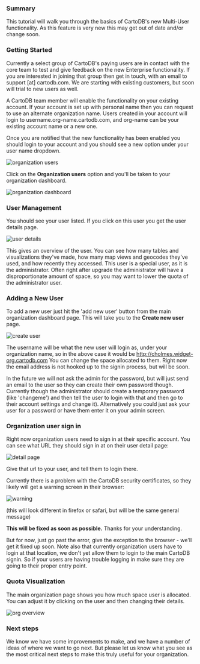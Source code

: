 ### Summary

This tutorial will walk you through the basics of CartoDB's new Multi-User functionality. As this feature is
very new this may get out of date and/or change soon.

### Getting Started

Currently a select group of CartoDB's paying users are in contact with the core team to test and give feedback on
the new Enterprise functionality. If you are interested in joining that group then get in touch, with an email
to support [at] cartodb.com. We are starting with existing customers, but soon will trial to new users as well.

A CartoDB team member will enable the functionality on your existing account. If your account is set up with 
personal name then you can request to use an alternate organization name. Users created in your
account will login to username.org-name.cartodb.com, and org-name can be your existing account name or a new one.

Once you are notified that the new functionality has been enabled you should login to your account and you should see a new option under your user name dropdown.

![organization users](https://f.cloud.github.com/assets/407017/2070714/369fd400-8d1f-11e3-9b47-89dcb74bece2.png)

Click on the **Organization users** option and you'll be taken to your organization dashboard.

![organization dashboard](https://f.cloud.github.com/assets/407017/2070679/d64c84cc-8d1e-11e3-8c45-5caac4a35003.png)

### User Management

You should see your user listed. If you click on this user you get the user details page.

![user details](https://f.cloud.github.com/assets/407017/2070747/b6fbffa2-8d1f-11e3-8dca-af320594e676.png)

This gives an overview of the user. You can see how many tables and visualizations they've made, how many map views
and geocodes they've used, and how recently they accessed. This user is a special user, as it is the administrator. 
Often right after upgrade the administrator will have a disproportionate amount of space, so you may want to lower the
quota of the administrator user.

### Adding a New User

To add a new user just hit the 'add new user' button from the main organization dashboard page. This will take you
to the **Create new user** page.

![create user](https://f.cloud.github.com/assets/407017/2070852/ff4c98b0-8d20-11e3-8e43-4f0c4a7a301a.png)

The username will be what the new user will login as, under your organization name, so in the above case it would
be http://cholmes.widget-org.cartodb.com You can change the space allocated to them. Right now the email address
is not hooked up to the signin process, but will be soon.

In the future we will not ask the admin for the password, but will just send an email to the user so they can
create their own password though. Currently though the administrator should create a temporary password (like
'changeme') and then tell the user to login with that and then go to their account settings and change it). 
Alternatively you could just ask your user for a password or have them enter it on your admin screen.

### Organization user sign in

Right now organization users need to sign in at their specific account. You can see what URL they should sign in
at on their user detail page:

![detail page](https://f.cloud.github.com/assets/407017/2070986/c783449a-8d22-11e3-9708-ae092a8ddeef.png)

Give that url to your user, and tell them to login there.

Currently there is a problem with the CartoDB security certificates, so they likely will get a warning screen in
their browser:

![warning](https://f.cloud.github.com/assets/407017/2071025/2883a488-8d23-11e3-97d1-1aaa2f9bf1b8.png)

(this will look different in firefox or safari, but will be the same general message)

**This will be fixed as soon as possible.** Thanks for your understanding.

But for now, just go past the error, give the exception to the browser - we'll get it fixed up soon. Note also that currently
organization users have to login at that location, we don't yet allow them to login to the main CartoDB signin. So
if your users are having trouble logging in make sure they are going to their proper entry point.

### Quota Visualization

The main organization page shows you how much space user is allocated. You can adjust it by clicking on the user 
and then changing their details.

![org overview](https://f.cloud.github.com/assets/407017/2070966/7527acf4-8d22-11e3-9b79-bb5223df6f7b.png)

### Next steps

We know we have some improvements to make, and we have a number of ideas of where we want to go next. But please
let us know what you see as the most critical next steps to make this truly useful for your organization.






